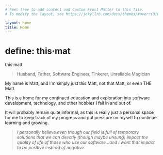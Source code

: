 ```yaml
---
# Feel free to add content and custom Front Matter to this file.
# To modify the layout, see https://jekyllrb.com/docs/themes/#overriding-theme-defaults

layout: home
title: Home
---
```


# define: this·mat

this·matt
>Husband, Father, Software Engineer, Tinkerer, Unreliable Magician

My name is Matt, and I'm simply just this Matt, not that Matt, or even THE Matt.

This is a home for my continued education and exploration into software development, technology, and other hobbies I fall in and out of.

It will probably remain quite informal, as this is really just a personal space for me to keep track of my progress and put pressure on myself to continue learning and growing.

>*I personally believe even though our field is full of temporary solutions that we can directly (though maybe unsung) impact the quality of life of those who use our software...and I want that impact to be positive instead of negative.*

